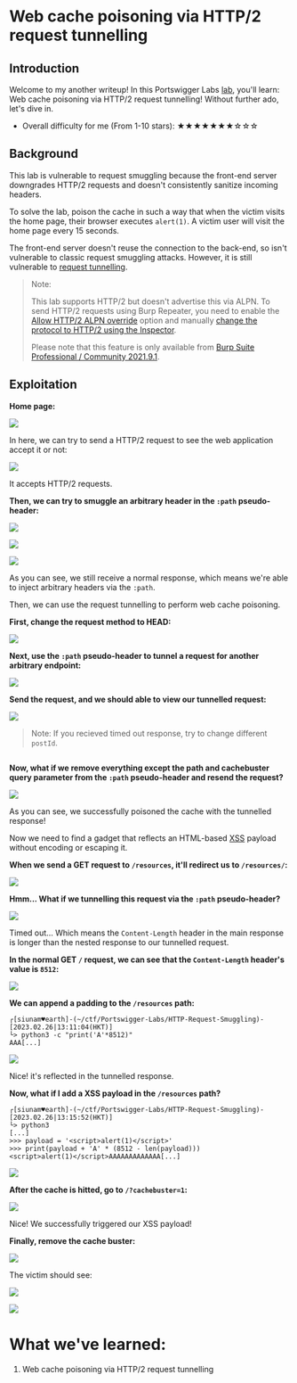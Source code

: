 # Web cache poisoning via HTTP/2 request tunnelling

## Introduction

Welcome to my another writeup! In this Portswigger Labs [lab](https://portswigger.net/web-security/request-smuggling/advanced/request-tunnelling/lab-request-smuggling-h2-web-cache-poisoning-via-request-tunnelling), you'll learn: Web cache poisoning via HTTP/2 request tunnelling! Without further ado, let's dive in.

- Overall difficulty for me (From 1-10 stars): ★★★★★★★☆☆☆

## Background

This lab is vulnerable to request smuggling because the front-end server downgrades HTTP/2 requests and doesn't consistently sanitize incoming headers.

To solve the lab, poison the cache in such a way that when the victim visits the home page, their browser executes `alert(1)`. A victim user will visit the home page every 15 seconds.

The front-end server doesn't reuse the connection to the back-end, so isn't vulnerable to classic request smuggling attacks. However, it is still vulnerable to [request tunnelling](https://portswigger.net/web-security/request-smuggling/advanced/request-tunnelling).

> Note:
>  
> This lab supports HTTP/2 but doesn't advertise this via ALPN. To send HTTP/2 requests using Burp Repeater, you need to enable the [Allow HTTP/2 ALPN override](https://portswigger.net/burp/documentation/desktop/http2#allow-http-2-alpn-override) option and manually [change the protocol to HTTP/2 using the Inspector](https://portswigger.net/burp/documentation/desktop/http2#changing-the-protocol-for-a-request).
>  
> Please note that this feature is only available from [Burp Suite Professional / Community 2021.9.1](https://portswigger.net/burp/releases).

## Exploitation

**Home page:**

![](https://github.com/siunam321/CTF-Writeups/blob/main/Portswigger-Labs/HTTP-Request-Smuggling/Smuggling-19/images/Pasted%20image%2020230226124315.png)

In here, we can try to send a HTTP/2 request to see the web application accept it or not:

![](https://github.com/siunam321/CTF-Writeups/blob/main/Portswigger-Labs/HTTP-Request-Smuggling/Smuggling-19/images/Pasted%20image%2020230226124448.png)

It accepts HTTP/2 requests.

**Then, we can try to smuggle an arbitrary header in the `:path` pseudo-header:**

![](https://github.com/siunam321/CTF-Writeups/blob/main/Portswigger-Labs/HTTP-Request-Smuggling/Smuggling-19/images/Pasted%20image%2020230226125029.png)

![](https://github.com/siunam321/CTF-Writeups/blob/main/Portswigger-Labs/HTTP-Request-Smuggling/Smuggling-19/images/Pasted%20image%2020230226125057.png)

![](https://github.com/siunam321/CTF-Writeups/blob/main/Portswigger-Labs/HTTP-Request-Smuggling/Smuggling-19/images/Pasted%20image%2020230226125257.png)

As you can see, we still receive a normal response, which means we're able to inject arbitrary headers via the `:path`.

Then, we can use the request tunnelling to perform web cache poisoning.

**First, change the request method to HEAD:**

![](https://github.com/siunam321/CTF-Writeups/blob/main/Portswigger-Labs/HTTP-Request-Smuggling/Smuggling-19/images/Pasted%20image%2020230226125450.png)

**Next, use the `:path` pseudo-header to tunnel a request for another arbitrary endpoint:**

![](https://github.com/siunam321/CTF-Writeups/blob/main/Portswigger-Labs/HTTP-Request-Smuggling/Smuggling-19/images/Pasted%20image%2020230226125918.png)

**Send the request, and we should able to view our tunnelled request:**

![](https://github.com/siunam321/CTF-Writeups/blob/main/Portswigger-Labs/HTTP-Request-Smuggling/Smuggling-19/images/Pasted%20image%2020230226125959.png)

> Note: If you recieved timed out response, try to change different `postId`.

```

```

**Now, what if we remove everything except the path and cachebuster query parameter from the `:path` pseudo-header and resend the request?**

![](https://github.com/siunam321/CTF-Writeups/blob/main/Portswigger-Labs/HTTP-Request-Smuggling/Smuggling-19/images/Pasted%20image%2020230226130351.png)

As you can see, we successfully poisoned the cache with the tunnelled response!

Now we need to find a gadget that reflects an HTML-based [XSS](https://portswigger.net/web-security/cross-site-scripting) payload without encoding or escaping it.

**When we send a GET request to `/resources`, it'll redirect us to `/resources/`:**

![](https://github.com/siunam321/CTF-Writeups/blob/main/Portswigger-Labs/HTTP-Request-Smuggling/Smuggling-19/images/Pasted%20image%2020230226130715.png)

**Hmm... What if we tunnelling this request via the `:path` pseudo-header?**

![](https://github.com/siunam321/CTF-Writeups/blob/main/Portswigger-Labs/HTTP-Request-Smuggling/Smuggling-19/images/Pasted%20image%2020230226130840.png)

Timed out... Which means the `Content-Length` header in the main response is longer than the nested response to our tunnelled request.

**In the normal GET `/` request, we can see that the `Content-Length` header's value is `8512`:**

![](https://github.com/siunam321/CTF-Writeups/blob/main/Portswigger-Labs/HTTP-Request-Smuggling/Smuggling-19/images/Pasted%20image%2020230226131154.png)

**We can append a padding to the `/resources` path:**
```shell
┌[siunam♥earth]-(~/ctf/Portswigger-Labs/HTTP-Request-Smuggling)-[2023.02.26|13:11:04(HKT)]
└> python3 -c "print('A'*8512)"
AAA[...]
```

![](https://github.com/siunam321/CTF-Writeups/blob/main/Portswigger-Labs/HTTP-Request-Smuggling/Smuggling-19/images/Pasted%20image%2020230226131249.png)

Nice! it's reflected in the tunnelled response.

**Now, what if I add a XSS payload in the `/resources` path?**
```shell
┌[siunam♥earth]-(~/ctf/Portswigger-Labs/HTTP-Request-Smuggling)-[2023.02.26|13:15:52(HKT)]
└> python3
[...]
>>> payload = '<script>alert(1)</script>'
>>> print(payload + 'A' * (8512 - len(payload)))
<script>alert(1)</script>AAAAAAAAAAAAA[...]
```

![](https://github.com/siunam321/CTF-Writeups/blob/main/Portswigger-Labs/HTTP-Request-Smuggling/Smuggling-19/images/Pasted%20image%2020230226131829.png)

**After the cache is hitted, go to `/?cachebuster=1`:**

![](https://github.com/siunam321/CTF-Writeups/blob/main/Portswigger-Labs/HTTP-Request-Smuggling/Smuggling-19/images/Pasted%20image%2020230226131907.png)

Nice! We successfully triggered our XSS payload!

**Finally, remove the cache buster:**

![](https://github.com/siunam321/CTF-Writeups/blob/main/Portswigger-Labs/HTTP-Request-Smuggling/Smuggling-19/images/Pasted%20image%2020230226132035.png)

The victim should see:

![](https://github.com/siunam321/CTF-Writeups/blob/main/Portswigger-Labs/HTTP-Request-Smuggling/Smuggling-19/images/Pasted%20image%2020230226132045.png)

![](https://github.com/siunam321/CTF-Writeups/blob/main/Portswigger-Labs/HTTP-Request-Smuggling/Smuggling-19/images/Pasted%20image%2020230226132056.png)

# What we've learned:

1. Web cache poisoning via HTTP/2 request tunnelling